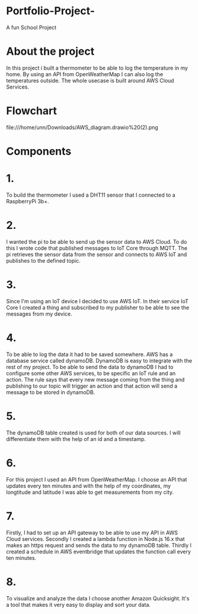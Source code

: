 # Portfolio-Project-
A fun School Project 


# About the project 

In this project i built a thermometer to be able to log the temperature in my home. By using an API from OpenWeatherMap I can also log the temperatures outside. The whole usecase is built around AWS Cloud Services. 


# Flowchart

 file:///home/unn/Downloads/AWS_diagram.drawio%20(2).png

# Components

# 1.
 To build the thermometer I used a DHT11 sensor that I connected to a RaspberryPi 3b+.
 
# 2. 

  I wanted the pi to be able to send up the sensor data to AWS Cloud. To do this I wrote code that published messages to IoT Core through       MQTT. The pi retrieves the sensor data from the sensor and connects to AWS IoT and publishes to the defined topic. 
  
# 3. 
  
  Since I'm using an IoT device I decided to use AWS IoT. In their service IoT Core I created a thing and subscribed to my publisher to be     able to see the messages from my device. 
  
 # 4.
 
  To be able to log the data it had to be saved somewhere. AWS has a database service called dynamoDB. DynamoDB is easy to integrate with the   rest of my project. To be able to send the data to dynamoDB I had to configure some other AWS services, to be specific an IoT rule and an     action. The rule says that every new message coming from the thing and publishing to our topic will trigger an action and that action will   send a message to be stored in dynamoDB.
  
 # 5. 
 
   The dynamoDB table created is used for both of our data sources. I will differentiate them with the help of an id and a timestamp. 
 
 # 6. 
 
  For this project I used an API from OpenWeatherMap. I choose an API that updates every ten minutes and with the help of my coordinates,
  my longtitude and latitude I was able to get measurements from my city. 
 
 # 7. 
 
  Firstly, I had to set up an API gateway to be able to use my API in AWS Cloud services. Secondly I created a lambda function in Node.js       16.x that makes an https request and sends the data to my dynamoDB table. Thirdly I created a schedule in AWS eventbridge that updates the   function call every ten minutes.
  
 # 8. 
 
  To visualize and analyze the data I choose another Amazon Quicksight. It's a tool that makes it very easy to display and sort your data. 
 
 
  

  
